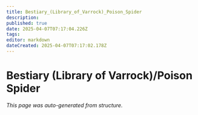 ```yaml
---
title: Bestiary_(Library_of_Varrock)_Poison_Spider
description: 
published: true
date: 2025-04-07T07:17:04.226Z
tags: 
editor: markdown
dateCreated: 2025-04-07T07:17:02.178Z
---
```


# Bestiary (Library of Varrock)/Poison Spider

*This page was auto-generated from structure.*